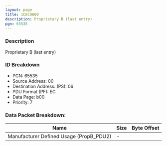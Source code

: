 ```yaml
---
layout: page
title: 1CEC0600
description: Proprietary B (last entry)
pgn: 65535
---
```


### Description

Proprietary B (last entry)

### ID Breakdown
* PGN: 65535
* Source Address: 00
* Destination Address: (PS): 06
* PDU Format (PF): EC
* Data Page: b00
* Priority: 7
### Data Packet Breakdown:

| Name | Size | Byte Offset |
| ---- | ---- | ----------- |
| Manufacturer Defined Usage (PropB_PDU2) | - |  |
